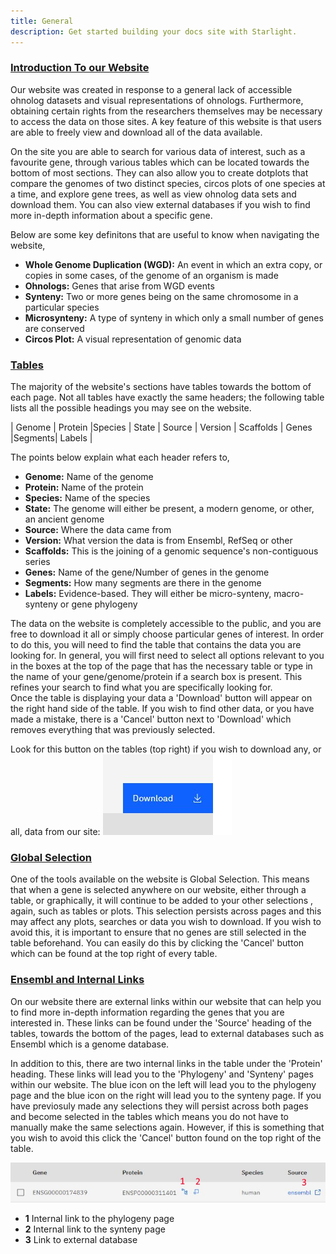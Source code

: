 ```yaml
---
title: General 
description: Get started building your docs site with Starlight.
---
```


### <u> Introduction To our Website </u>

Our website was created in response to a general lack of accessible ohnolog datasets and visual representations of ohnologs. Furthermore, obtaining certain rights from the researchers themselves may be necessary to access the data on those sites. A key feature of this website is that users are able to freely view and download all of the data available.

On the site you are able to search for various data of interest, such as a favourite gene, through various tables which can be located towards the bottom of most sections. They can also allow you to create dotplots that compare the genomes of two distinct species, circos plots of one species at a time, and explore gene trees, as well as view ohnolog data sets and download them. You can also view external databases if you wish to find more in-depth information about a specific gene.

Below are some key definitons that are useful to know when navigating the website,

<ul>
<li><b>Whole Genome Duplication (WGD):</b>  An event in which an extra copy, or copies in some cases, of the genome of an organism is made</li>
<li><b>Ohnologs:</b>      Genes that arise from WGD events</li>
<li><b>Synteny:</b>       Two or more genes being on the same chromosome in a particular species</li>
<li><b>Microsynteny:</b>  A type of synteny in which only a small number of genes are conserved</li>
<li><b>Circos Plot:</b>   A visual representation of genomic data</li>
</ul>

### <u> Tables </u>

The majority of the website's sections have tables towards the bottom of each page. Not all tables have exactly the same headers; the following table lists all the possible headings you may see on the website.


| Genome | Protein |Species | State | Source | Version | Scaffolds | Genes |Segments| Labels |

The points below explain what each header refers to, 

<ul>
<li><b>Genome:</b>     Name of the genome</li>
<li><b>Protein:</b>    Name of the protein</li>
<li><b>Species:</b>    Name of the species</li>
<li><b>State:</b>      The genome will either be present, a modern genome, or other, an ancient genome</li>
<li><b>Source:</b>     Where the data came from</li>
<li><b>Version:</b>    What version the data is from Ensembl, RefSeq or other</li>
<li><b>Scaffolds:</b>  This is the joining of a genomic sequence's non-contiguous series</li>
<li><b>Genes:</b>      Name of the gene/Number of genes in the genome</li>
<li><b>Segments:</b>   How many segments are there in the genome</li>
<li><b>Labels:</b>     Evidence-based. They will either be micro-synteny, macro-synteny or gene phylogeny</li>
</ul>

The data on the website is completely accessible to the public, and you are free to download it all or simply choose particular genes of interest. In order to do this, you will need to find the table that contains the data you are looking for. In general, you will first need to select all options relevant to you in the boxes at the top of the page that has the necessary table or type in the name of your gene/genome/protein if a search box is present. This refines your search to find what you are specifically looking for.  
Once the table is displaying your data a 'Download' button will appear on the right hand side of the table. If you wish to find other data, or you have made a mistake, there is a 'Cancel' button next to 'Download' which removes everything that was previously selected.

Look for this button on the tables (top right) if you wish to download any, or all, data from our site:
<img src="/src/assets/download.jpg">

### <u> Global Selection </u>
One of the tools available on the website is Global Selection. This means that when a gene is selected anywhere on our website, either through a table, or graphically, it will continue to be added to your other selections , again, such as tables or plots. This selection persists across pages and this may affect any plots, searches or data you wish to download. If you wish to avoid this, it is important to ensure that no genes are still selected in the table beforehand. You can easily do this by clicking the 'Cancel' button which can be found at the top right of every table.

### <u> Ensembl and Internal Links </u>

On our website there are external links within our website that can help you to find more in-depth information regarding the genes that you are interested in. These links can be found under the 'Source' heading of the tables, towards the bottom of the pages, lead to external databases such as Ensembl which is a genome database.

In addition to this, there are two internal links in the table under the 'Protein' heading. These links will lead you to the 'Phylogeny' and 'Synteny' pages within our website. The blue icon on the left will lead you to the phylogeny page and the blue icon on the right will lead you to the synteny page. If you have previosuly made any selections they will persist across both pages and become selected in the tables which means you do not have to manually make the same selections again. However, if this is something that you wish to avoid this click the 'Cancel' button found on the top right of the table.

<img src="/src/assets/synteny_table2.jpg">

<ul>
<li><b>1</b> Internal link to the phylogeny page</li>
<li><b>2</b> Internal link to the synteny page</li>
<li><b>3</b> Link to external database </li>
</ul>



